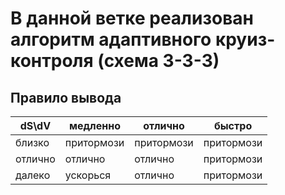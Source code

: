 # В данной ветке реализован алгоритм адаптивного круиз-контроля (схема 3-3-3)

## Правило вывода

| dS\dV   | медленно   | отлично    | быстро     | 
|---------|------------|------------|------------| 
| близко  | притормози | притормози | притормози | 
| отлично | отлично    | отлично    | притормози | 
| далеко  | ускорься   | отлично    | притормози | 
